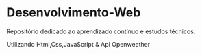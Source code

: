 # Desenvolvimento-Web
Repositório dedicado ao aprendizado contínuo e estudos técnicos.

Utilizando Html,Css,JavaScript & Api Openweather
